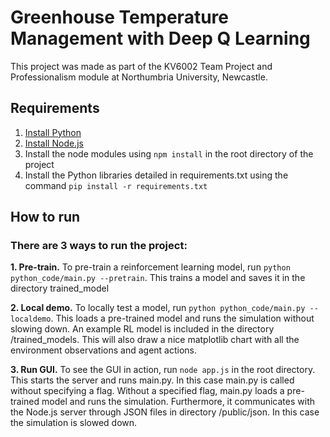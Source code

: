 # Greenhouse Temperature Management with Deep Q Learning

This project was made as part of the KV6002 Team Project and Professionalism module at Northumbria University, Newcastle. 

## Requirements

1. [Install Python](https://www.python.org/downloads/)
2. [Install Node.js](https://nodejs.org/en/download)
3. Install the node modules using ```npm install``` in the root directory of the project
4. Install the Python libraries detailed in requirements.txt using the command ```pip install -r requirements.txt```

## How to run
### There are 3 ways to run the project:

**1. Pre-train.** To pre-train a reinforcement learning model, run ```python python_code/main.py --pretrain```.
This trains a model and saves it in the directory trained_model
  
**2. Local demo.** To locally test a model, run ```python python_code/main.py --localdemo```.
This loads a pre-trained model and runs the simulation without slowing down. An example RL model is included in the directory /trained_models. This will also draw a nice matplotlib chart with all the environment observations and agent actions.

**3. Run GUI.** To see the GUI in action, run ```node app.js``` in the root directory.
This starts the server and runs main.py. In this case main.py is called without specifying a flag. Without a specified flag, main.py loads a pre-trained model and runs the simulation. Furthermore, it communicates with the Node.js server through JSON files in directory /public/json. In this case the simulation is slowed down.

